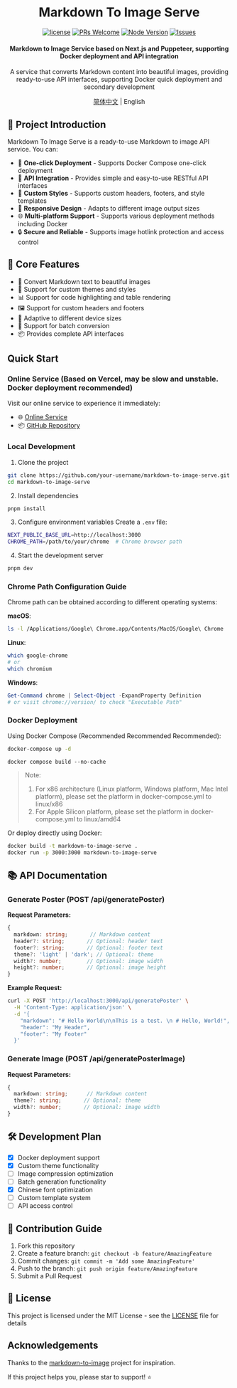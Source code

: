 <div align="center">

# Markdown To Image Serve

[![license](https://img.shields.io/badge/license-MIT-blue.svg)](./LICENSE)
[![PRs Welcome](https://img.shields.io/badge/PRs-welcome-brightgreen.svg)](#contributing)
[![Node Version](https://img.shields.io/node/v/next.svg)](https://nodejs.org)
[![Issues](https://img.shields.io/github/issues/your-username/markdown-to-image-serve.svg)](https://github.com/wxingheng/markdown-to-image-serve/issues)

<h4>Markdown to Image Service based on Next.js and Puppeteer, supporting Docker deployment and API integration</h4>

<p>A service that converts Markdown content into beautiful images, providing ready-to-use API interfaces, supporting Docker quick deployment and secondary development</p>

[简体中文](./README.md) | English

</div>

## 🎯 Project Introduction

Markdown To Image Serve is a ready-to-use Markdown to image API service. You can:

- 🚀 **One-click Deployment** - Supports Docker Compose one-click deployment
- 🔄 **API Integration** - Provides simple and easy-to-use RESTful API interfaces
- 🎨 **Custom Styles** - Supports custom headers, footers, and style templates
- 📱 **Responsive Design** - Adapts to different image output sizes
- 🌐 **Multi-platform Support** - Supports various deployment methods including Docker
- 🔒 **Secure and Reliable** - Supports image hotlink protection and access control

## 🌟 Core Features

- 📝 Convert Markdown text to beautiful images
- 🎨 Support for custom themes and styles
- 📊 Support for code highlighting and table rendering
- 🖼️ Support for custom headers and footers
- 📱 Adaptive to different device sizes
- 🔄 Support for batch conversion
- 📦 Provides complete API interfaces

## Quick Start

### Online Service (Based on Vercel, may be slow and unstable. Docker deployment recommended)

Visit our online service to experience it immediately:
- 🌐 [Online Service](https://markdown-to-image-serve.jcommon.top)
- 📦 [GitHub Repository](https://github.com/wxingheng/markdown-to-image-serve)

### Local Development

1. Clone the project
```bash
git clone https://github.com/your-username/markdown-to-image-serve.git
cd markdown-to-image-serve
```

2. Install dependencies
```bash
pnpm install
```

3. Configure environment variables
Create a `.env` file:
```bash
NEXT_PUBLIC_BASE_URL=http://localhost:3000
CHROME_PATH=/path/to/your/chrome  # Chrome browser path
```

4. Start the development server
```bash
pnpm dev
```

### Chrome Path Configuration Guide

Chrome path can be obtained according to different operating systems:

**macOS**:
```bash
ls -l /Applications/Google\ Chrome.app/Contents/MacOS/Google\ Chrome
```

**Linux**:
```bash
which google-chrome
# or
which chromium
```

**Windows**:
```powershell
Get-Command chrome | Select-Object -ExpandProperty Definition
# or visit chrome://version/ to check "Executable Path"
```

### Docker Deployment

Using Docker Compose (Recommended Recommended Recommended):
```bash
docker-compose up -d
```

```
docker compose build --no-cache 
```

> Note:
> 1. For x86 architecture (Linux platform, Windows platform, Mac Intel platform), please set the platform in docker-compose.yml to linux/x86
> 2. For Apple Silicon platform, please set the platform in docker-compose.yml to linux/amd64

Or deploy directly using Docker:
```bash
docker build -t markdown-to-image-serve .
docker run -p 3000:3000 markdown-to-image-serve
```

## 📚 API Documentation

### Generate Poster (POST /api/generatePoster)

**Request Parameters:**
```typescript
{
  markdown: string;       // Markdown content
  header?: string;       // Optional: header text
  footer?: string;       // Optional: footer text
  theme?: 'light' | 'dark'; // Optional: theme
  width?: number;        // Optional: image width
  height?: number;       // Optional: image height
}
```

**Example Request:**
```bash
curl -X POST 'http://localhost:3000/api/generatePoster' \
  -H 'Content-Type: application/json' \
  -d '{
    "markdown": "# Hello World\n\nThis is a test. \n # Hello, World!",
    "header": "My Header",
    "footer": "My Footer"
  }'
```

### Generate Image (POST /api/generatePosterImage)

**Request Parameters:**
```typescript
{
  markdown: string;      // Markdown content
  theme?: string;       // Optional: theme
  width?: number;       // Optional: image width
}
```

## 🛠 Development Plan

- [x] Docker deployment support
- [x] Custom theme functionality
- [ ] Image compression optimization
- [ ] Batch generation functionality
- [x] Chinese font optimization
- [ ] Custom template system
- [ ] API access control

## 🤝 Contribution Guide

1. Fork this repository
2. Create a feature branch: `git checkout -b feature/AmazingFeature`
3. Commit changes: `git commit -m 'Add some AmazingFeature'`
4. Push to the branch: `git push origin feature/AmazingFeature`
5. Submit a Pull Request

## 📄 License

This project is licensed under the MIT License - see the [LICENSE](LICENSE) file for details

## Acknowledgements

Thanks to the [markdown-to-image](https://github.com/gcui-art/markdown-to-image) project for inspiration.

If this project helps you, please star to support! ⭐️
